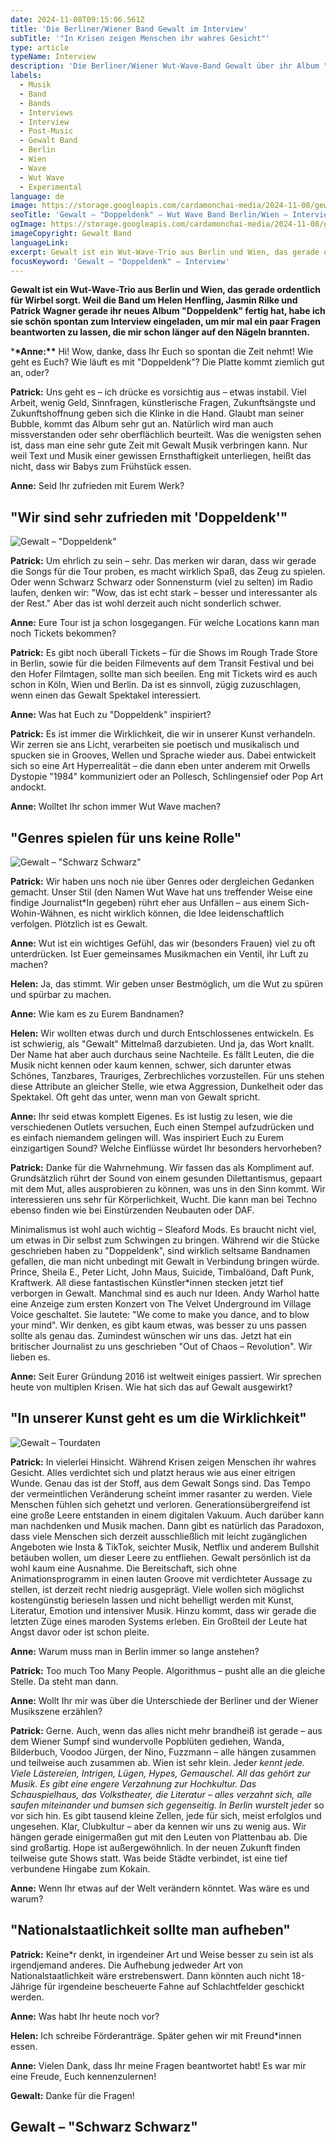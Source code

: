 ```yaml
---
date: 2024-11-08T09:15:06.561Z
title: 'Die Berliner/Wiener Band Gewalt im Interview'
subTitle: '"In Krisen zeigen Menschen ihr wahres Gesicht"'
type: article
typeName: Interview
description: 'Die Berliner/Wiener Wut-Wave-Band Gewalt über ihr Album "Doppeldenk", Krisen und die Szene. Interview jetzt lesen!'
labels:
  - Musik
  - Band
  - Bands
  - Interviews
  - Interview
  - Post-Music
  - Gewalt Band
  - Berlin
  - Wien
  - Wave
  - Wut Wave
  - Experimental
language: de
image: https://storage.googleapis.com/cardamonchai-media/2024-11-08/gewalt-band-doppeldenk-interview-soundsvegan-com-jpg-imagine-182828_6a6469_1024_768/640.webp
seoTitle: 'Gewalt – "Doppeldenk" – Wut Wave Band Berlin/Wien – Interview'
ogImage: https://storage.googleapis.com/cardamonchai-media/2024-11-08/gewalt-band-doppeldenk-interview-soundsvegan-com-og-jpg-imagine-182828_797378_1200_628/640.webp
imageCopyright: Gewalt Band
languageLink:
excerpt: Gewalt ist ein Wut-Wave-Trio aus Berlin und Wien, das gerade ordentlich für Wirbel sorgt. Weil die Band um Helen Henfling, Jasmin Rilke und Patrick Wagner gerade ihr neues Album "Doppeldenk" fertig hat, habe ich sie schön spontan zum Interview eingeladen, um mir mal ein paar Fragen beantworten zu lassen, die mir schon länger auf den Nägeln brannten.
focusKeyword: 'Gewalt – "Doppeldenk" – Interview'
---
```


**Gewalt ist ein Wut-Wave-Trio aus Berlin und Wien, das gerade ordentlich für Wirbel sorgt. Weil die Band um Helen Henfling, Jasmin Rilke und Patrick Wagner gerade ihr neues Album "Doppeldenk" fertig hat, habe ich sie schön spontan zum Interview eingeladen, um mir mal ein paar Fragen beantworten zu lassen, die mir schon länger auf den Nägeln brannten.**

\***\*Anne:\*\*** Hi! Wow, danke, dass Ihr Euch so spontan die Zeit nehmt! Wie geht es Euch? Wie läuft es mit "Doppeldenk"? Die Platte kommt ziemlich gut an, oder?

**Patrick:** Uns geht es – ich drücke es vorsichtig aus – etwas instabil. Viel Arbeit, wenig Geld, Sinnfragen, künstlerische Fragen, Zukunftsängste und Zukunftshoffnung geben sich die Klinke in die Hand. Glaubt man seiner Bubble, kommt das Album sehr gut an. Natürlich wird man auch missverstanden oder sehr oberflächlich beurteilt. Was die wenigsten sehen ist, dass man eine sehr gute Zeit mit Gewalt Musik verbringen kann. Nur weil Text und Musik einer gewissen Ernsthaftigkeit unterliegen, heißt das nicht, dass wir Babys zum Frühstück essen.

**Anne:** Seid Ihr zufrieden mit Eurem Werk?

## "Wir sind sehr zufrieden mit 'Doppeldenk'"

![Gewalt – "Doppeldenk"](https://storage.googleapis.com/cardamonchai-media/2024-11-08/gewalt-doppeldenk-interview-soundsvegan-com-album-artwork-jpg-imagine-e8e8e8_dfa6a5_600_600/640.webp 'Gewalt – "Doppeldenk"')

**Patrick:** Um ehrlich zu sein – sehr. Das merken wir daran, dass wir gerade die Songs für die Tour proben, es macht wirklich Spaß, das Zeug zu spielen. Oder wenn Schwarz Schwarz oder Sonnensturm (viel zu selten) im Radio laufen, denken wir: "Wow, das ist echt stark – besser und interessanter als der Rest." Aber das ist wohl derzeit auch nicht sonderlich schwer.

**Anne:** Eure Tour ist ja schon losgegangen. Für welche Locations kann man noch Tickets bekommen?

**Patrick:** Es gibt noch überall Tickets – für die Shows im Rough Trade Store in Berlin, sowie für die beiden Filmevents auf dem Transit Festival und bei den Hofer Filmtagen, sollte man sich beeilen. Eng mit Tickets wird es auch schon in Köln, Wien und Berlin. Da ist es sinnvoll, zügig zuzuschlagen, wenn einen das Gewalt Spektakel interessiert.

**Anne:** Was hat Euch zu "Doppeldenk" inspiriert?

**Patrick:** Es ist immer die Wirklichkeit, die wir in unserer Kunst verhandeln. Wir zerren sie ans Licht, verarbeiten sie poetisch und musikalisch und spucken sie in Grooves, Wellen und Sprache wieder aus. Dabei entwickelt sich so eine Art Hyperrealität – die dann eben unter anderem mit Orwells Dystopie "1984" kommuniziert oder an Pollesch, Schlingensief oder Pop Art andockt.

**Anne:** Wolltet Ihr schon immer Wut Wave machen?

## "Genres spielen für uns keine Rolle"

![Gewalt – "Schwarz Schwarz"](https://storage.googleapis.com/cardamonchai-media/2024-11-08/gewalt-band-doppeldenk-interview-soundsvegan-com-schwarz-schwarz-jpg-imagine-080808_221e1c_1024_768/640.webp 'Gewalt – "Schwarz Schwarz"')

**Patrick:** Wir haben uns noch nie über Genres oder dergleichen Gedanken gemacht. Unser Stil (den Namen Wut Wave hat uns treffender Weise eine findige Journalist\*In gegeben) rührt eher aus Unfällen – aus einem Sich-Wohin-Wähnen, es nicht wirklich können, die Idee leidenschaftlich verfolgen. Plötzlich ist es Gewalt.

**Anne:** Wut ist ein wichtiges Gefühl, das wir (besonders Frauen) viel zu oft unterdrücken. Ist Euer gemeinsames Musikmachen ein Ventil, ihr Luft zu machen?

**Helen:** Ja, das stimmt. Wir geben unser Bestmöglich, um die Wut zu spüren und spürbar zu machen.

**Anne:** Wie kam es zu Eurem Bandnamen?

**Helen:** Wir wollten etwas durch und durch Entschlossenes entwickeln. Es ist schwierig, als "Gewalt" Mittelmaß darzubieten. Und ja, das Wort knallt. Der Name hat aber auch durchaus seine Nachteile. Es fällt Leuten, die die Musik nicht kennen oder kaum kennen, schwer, sich darunter etwas Schönes, Tanzbares, Trauriges, Zerbrechliches vorzustellen. Für uns stehen diese Attribute an gleicher Stelle, wie etwa Aggression, Dunkelheit oder das Spektakel. Oft geht das unter, wenn man von Gewalt spricht.

**Anne:** Ihr seid etwas komplett Eigenes. Es ist lustig zu lesen, wie die verschiedenen Outlets versuchen, Euch einen Stempel aufzudrücken und es einfach niemandem gelingen will. Was inspiriert Euch zu Eurem einzigartigen Sound? Welche Einflüsse würdet Ihr besonders hervorheben?

**Patrick:** Danke für die Wahrnehmung. Wir fassen das als Kompliment auf. Grundsätzlich rührt der Sound von einem gesunden Dilettantismus, gepaart mit dem Mut, alles ausprobieren zu können, was uns in den Sinn kommt. Wir interessieren uns sehr für Körperlichkeit, Wucht. Die kann man bei Techno ebenso finden wie bei Einstürzenden Neubauten oder DAF.

Minimalismus ist wohl auch wichtig – Sleaford Mods. Es braucht nicht viel, um etwas in Dir selbst zum Schwingen zu bringen. Während wir die Stücke geschrieben haben zu "Doppeldenk", sind wirklich seltsame Bandnamen gefallen, die man nicht unbedingt mit Gewalt in Verbindung bringen würde. Prince, Sheila E., Peter Licht, John Maus, Suicide, Timbalöand, Daft Punk, Kraftwerk. All diese fantastischen Künstler\*innen stecken jetzt tief verborgen in Gewalt. Manchmal sind es auch nur Ideen. Andy Warhol hatte eine Anzeige zum ersten Konzert von The Velvet Underground im Village Voice geschaltet. Sie lautete: "We come to make you dance, and to blow your mind". Wir denken, es gibt kaum etwas, was besser zu uns passen sollte als genau das. Zumindest wünschen wir uns das. Jetzt hat ein britischer Journalist zu uns geschrieben "Out of Chaos – Revolution". Wir lieben es.

**Anne:** Seit Eurer Gründung 2016 ist weltweit einiges passiert. Wir sprechen heute von multiplen Krisen. Wie hat sich das auf Gewalt ausgewirkt?

## "In unserer Kunst geht es um die Wirklichkeit"

![Gewalt – Tourdaten](https://storage.googleapis.com/cardamonchai-media/2024-11-08/gewalt-band-doppeldenk-interview-soundsvegan-com-tourdates-jpg-imagine-d8d8d8_b6b1b7_1024_768/640.webp 'Gewalt – Tourdaten')

**Patrick:** In vielerlei Hinsicht. Während Krisen zeigen Menschen ihr wahres Gesicht. Alles verdichtet sich und platzt heraus wie aus einer eitrigen Wunde. Genau das ist der Stoff, aus dem Gewalt Songs sind. Das Tempo der vermeintlichen Veränderung scheint immer rasanter zu werden. Viele Menschen fühlen sich gehetzt und verloren. Generationsübergreifend ist eine große Leere entstanden in einem digitalen Vakuum. Auch darüber kann man nachdenken und Musik machen. Dann gibt es natürlich das Paradoxon, dass viele Menschen sich derzeit ausschließlich mit leicht zugänglichen Angeboten wie Insta & TikTok, seichter Musik, Netflix und anderem Bullshit betäuben wollen, um dieser Leere zu entfliehen. Gewalt persönlich ist da wohl kaum eine Ausnahme. Die Bereitschaft, sich ohne Animationsprogramm in einen lauten Groove mit verdichteter Aussage zu stellen, ist derzeit recht niedrig ausgeprägt. Viele wollen sich möglichst kostengünstig berieseln lassen und nicht behelligt werden mit Kunst, Literatur, Emotion und intensiver Musik. Hinzu kommt, dass wir gerade die letzten Züge eines maroden Systems erleben. Ein Großteil der Leute hat Angst davor oder ist schon pleite.

**Anne:** Warum muss man in Berlin immer so lange anstehen?

**Patrick:** Too much Too Many People. Algorithmus – pusht alle an die gleiche Stelle. Da steht man dann.

**Anne:** Wollt Ihr mir was über die Unterschiede der Berliner und der Wiener Musikszene erzählen?

**Patrick:** Gerne. Auch, wenn das alles nicht mehr brandheiß ist gerade – aus dem Wiener Sumpf sind wundervolle Popblüten gediehen, Wanda, Bilderbuch, Voodoo Jürgen, der Nino, Fuzzmann – alle hängen zusammen und teilweise auch zusammen ab. Wien ist sehr klein. Jede*r kennt jede. Viele Lästereien, Intrigen, Lügen, Hypes, Gemauschel. All das gehört zur Musik. Es gibt eine engere Verzahnung zur Hochkultur. Das Schauspielhaus, das Volkstheater, die Literatur – alles verzahnt sich, alle saufen miteinander und bumsen sich gegenseitig. In Berlin wurstelt jede*r so vor sich hin. Es gibt tausend kleine Zellen, jede für sich, meist erfolglos und ungesehen. Klar, Clubkultur – aber da kennen wir uns zu wenig aus. Wir hängen gerade einigermaßen gut mit den Leuten von Plattenbau ab. Die sind großartig. Hope ist außergewöhnlich. In der neuen Zukunft finden teilweise gute Shows statt. Was beide Städte verbindet, ist eine tief verbundene Hingabe zum Kokain.

**Anne:** Wenn Ihr etwas auf der Welt verändern könntet. Was wäre es und warum?

## "Nationalstaatlichkeit sollte man aufheben"

**Patrick:** Keine\*r denkt, in irgendeiner Art und Weise besser zu sein ist als irgendjemand anderes. Die Aufhebung jedweder Art von Nationalstaatlichkeit wäre erstrebenswert. Dann könnten auch nicht 18-Jährige für irgendeine bescheuerte Fahne auf Schlachtfelder geschickt werden.

**Anne:** Was habt Ihr heute noch vor?

**Helen:** Ich schreibe Förderanträge. Später gehen wir mit Freund\*innen essen.

**Anne:** Vielen Dank, dass Ihr meine Fragen beantwortet habt! Es war mir eine Freude, Euch kennenzulernen!

**Gewalt:** Danke für die Fragen!

## Gewalt – "Schwarz Schwarz"

<YouTube id="4HSIw0Idy4M" />
